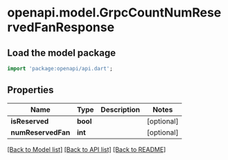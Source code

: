 # openapi.model.GrpcCountNumReservedFanResponse

## Load the model package
```dart
import 'package:openapi/api.dart';
```

## Properties
Name | Type | Description | Notes
------------ | ------------- | ------------- | -------------
**isReserved** | **bool** |  | [optional] 
**numReservedFan** | **int** |  | [optional] 

[[Back to Model list]](../README.md#documentation-for-models) [[Back to API list]](../README.md#documentation-for-api-endpoints) [[Back to README]](../README.md)


